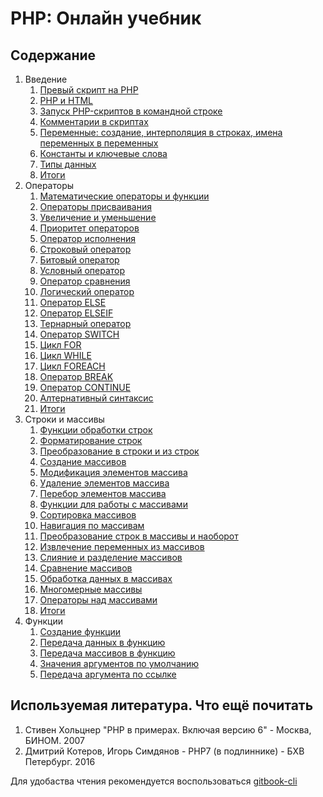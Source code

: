 # PHP: Онлайн учебник

## Содержание

1. Введение
    1. [Превый скрипт на PHP](src/1._Vvedenie_v_php/1.1_Pervii_script_na_php.md)
    2. [PHP и HTML](src/1._Vvedenie_v_php/1.2_PHP_i_HTML.md)
    3. [Запуск PHP-скриптов в командной строке](src/1._Vvedenie_v_php/1.3_Zapusk_v_komandnoi_stroke.md) 
    4. [Комментарии в скриптах](src/1._Vvedenie_v_php/1.4_Commentarii_v_scriptah.md)
    5. [Переменные: создание, интерполяция в строках, имена переменных в переменных](src/1._Vvedenie_v_php/1.5_Peremennie_sozdanie.md)
    6. [Константы и ключевые слова](src/1._Vvedenie_v_php/1.6_Konstanti_i_kluchevie_slova.md) 
    7. [Типы данных](src/1._Vvedenie_v_php/1.7_Tipy_dannyh.md)  
    8. [Итоги](src/1._Vvedenie_v_php/1.8_Itogi.md)
2. Операторы
    1.  [Математические операторы и функции](src/2._Operators/2.1_Matematicheskie_operatori_i_funcii.md)
    2.  [Операторы присваивания](src/2._Operators/2.2_Operatory-prisvaivaniya.md)
    3.  [Увеличение и уменьшение](src/2._Operators/2.3_Uvelichenie-i-umenshenie.md)
    4.  [Приоритет операторов](src/2._Operators/2.4_Prioritet-operatorovnie_1.md)
    5.  [Оператор исполнения](src/2._Operators/2.5_Operator-ispolneniya.md)
    6.  [Строковый оператор](src/2._Operators/2.6_Strokovye-operatory.md)
    7.  [Битовый оператор](src/2._Operators/2.7_Bitovye-operatory.md)
    8.  [Условный оператор](src/2._Operators/2.8_Uslovnyj-operator-if.md)
    9.  [Оператор сравнения](src/2._Operators/2.9_Operatory-sravneniya.md)
    10. [Логический оператор](src/2._Operators/2.10_Logicheskie-operatory.md)
    11. [Оператор ELSE](src/2._Operators/2.11_Operator-else.md)
    12. [Оператор ELSEIF](src/2._Operators/2.12_Onepatopelseif.md)
    13. [Тернарный оператор](src/2._Operators/2.13_Ternarnyj-operator.md)
    14. [Оператор SWITCH](src/2._Operators/2.14_Operator-switch.md)
    15. [Цикл FOR](src/2._Operators/2.15_Cikly-for.md)
    16. [Цикл WHILE](src/2._Operators/2.16_Cikly-while.md)
    17. [Цикл FOREACH](src/2._Operators/2.17_Cikly-foreach.md)
    18. [Оператор BREAK](src/2._Operators/2.18_Operator-break.md)
    19. [Оператор CONTINUE](src/2._Operators/2.19_Operator-continue.md)
    20. [Алтернативный синтаксис](src/2._Operators/2.20_Alternativnyj-sintaksis.md)
    21. [Итоги](src/2._Operators/2.21_Itogi.md) 
3. Строки и массивы
    1.  [Функции обработки строк](src/3._Stroki-i-massivy/3.1_Funkcii-obrabotki-strok.md)
    2.  [Форматирование строк](src/3._Stroki-i-massivy/3.2_Formatirovanie-strok.md)
    3.  [Преобразование в строки и из строк](src/3._Stroki-i-massivy/3.3_Preobrazovanie-v-stroki-i-iz-strok.md)
    4.  [Создание массивов](src/3._Stroki-i-massivy/3.4_Sozdanie-massivov.md)
    5.  [Модификация элементов массива](src/3._Stroki-i-massivy/3.5_Modifikaciya-ehlementov-massiva.md)
    6.  [Удаление элементов массива](src/3._Stroki-i-massivy/3.6_Udalenie-ehlementov-massiva.md)
    7.  [Перебор элементов массива](src/3._Stroki-i-massivy/3.7_Perebor-ehlementov-massiva.md)
    8.  [Функции для работы с массивами](src/3._Stroki-i-massivy/3.8_Funkcii-dlya-raboty-s-massivami.md)
    9.  [Сортировка массивов](src/3._Stroki-i-massivy/3.9_Sortirovka-massivov.md)
    10. [Навигация по массивам](src/3._Stroki-i-massivy/3.10_Navigaciya-po-massivam.md)
    11. [Преобразование строк в массивы и наоборот](src/3._Stroki-i-massivy/3.11_Preobrazovanie-strok-v-massivyi-naoborot.md)
    12. [Извлечение переменных из массивов](src/3._Stroki-i-massivy/3.12_Izvlechenie-peremennyh-iz-massivov.md)
    13. [Слияние и разделение массивов](src/3._Stroki-i-massivy/3.13_Sliyanie-i-razdelenie-massivov.md)
    14. [Сравнение массивов](src/3._Stroki-i-massivy/3.14_Sravnenie-massivov.md)
    15. [Обработка данных в массивах](src/3._Stroki-i-massivy/3.15_Obrabotka-dannyh-v-massivah.md)
    16. [Многомерные массивы](src/3._Stroki-i-massivy/3.16_Mnogomernye-massivy.md)
    17. [Операторы над массивами](src/3._Stroki-i-massivy/3.17_Operatory-nad-massivami.md)
    18. [Итоги](src/3._Stroki-i-massivy/3.18_Itogi.md)
4. Функции  
     1. [Создание функции](src/4._funkcii/4.1_sozdanie-funkcii.md)  
     2. [Передача данных в функцию](src/4._funkcii/4.2_peredacha-dannyh-v-funkciyu.md)  
     3. [Передача массивов в функцию](src/4._funkcii/4.3_peredacha-massivov-v-funkciyu.md)  
     4. [Значения аргументов по умолчанию](src/4._funkcii/4.4_znacheniya-argumentov-po-umolchaniyu.md)  
     5. [Передача аргумента по ссылке](src/4._funkcii/4.5_peredacha-argumenta-po-ssylke.md)  

## Используемая литература. Что ещё почитать

1. Стивен Хольцнер "PHP в примерах. Включая версию 6" - Москва, БИНОМ. 2007
2. Дмитрий Котеров, Игорь Симдянов - PHP7 (в подлиннике) - БХВ Петербург. 2016

Для удобаства чтения рекомендуется воспользоваться [gitbook-cli](https://github.com/GitbookIO/gitbook-cli)
